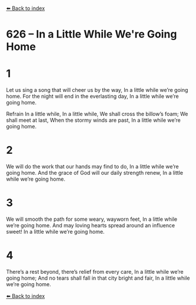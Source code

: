 [⬅️ Back to index](../README.md)

# 626 – In a Little While We're Going Home


# 1
Let us sing a song that will cheer us by the way,
In a little while we’re going home.
For the night will end in the everlasting day,
In a little while we’re going home.

Refrain
In a little while, In a little while,
We shall cross the billow’s foam;
We shall meet at last, When the stormy winds are past,
In a little while we’re going home.

# 2
We will do the work that our hands may find to do,
In a little while we’re going home.
And the grace of God will our daily strength renew,
In a little while we’re going home.

# 3
We will smooth the path for some weary, wayworn feet,
In a little while we’re going home.
And may loving hearts spread around an influence sweet!
In a little while we’re going home.

# 4
There’s a rest beyond, there’s relief from every care,
In a little while we’re going home;
And no tears shall fall in that city bright and fair,
In a little while we’re going home.

[⬅️ Back to index](../README.md)
